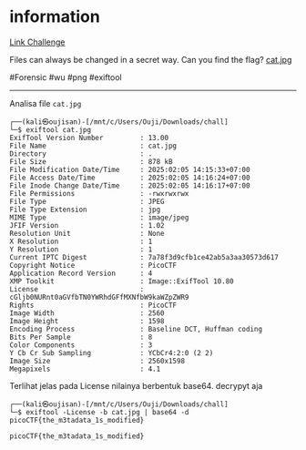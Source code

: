 # information
[Link Challenge](https://play.picoctf.org/practice/challenge/186)

Files can always be changed in a secret way. Can you find the flag? [cat.jpg](https://mercury.picoctf.net/static/7cf6a33f90deeeac5c73407a1bdc99b6/cat.jpg)

#Forensic #wu #png #exiftool 
___
Analisa file `cat.jpg`
```
┌──(kali㉿oujisan)-[/mnt/c/Users/Ouji/Downloads/chall]
└─$ exiftool cat.jpg
ExifTool Version Number         : 13.00
File Name                       : cat.jpg
Directory                       : .
File Size                       : 878 kB
File Modification Date/Time     : 2025:02:05 14:15:33+07:00
File Access Date/Time           : 2025:02:05 14:16:24+07:00
File Inode Change Date/Time     : 2025:02:05 14:16:17+07:00
File Permissions                : -rwxrwxrwx
File Type                       : JPEG
File Type Extension             : jpg
MIME Type                       : image/jpeg
JFIF Version                    : 1.02
Resolution Unit                 : None
X Resolution                    : 1
Y Resolution                    : 1
Current IPTC Digest             : 7a78f3d9cfb1ce42ab5a3aa30573d617
Copyright Notice                : PicoCTF
Application Record Version      : 4
XMP Toolkit                     : Image::ExifTool 10.80
License                         : cGljb0NURnt0aGVfbTN0YWRhdGFfMXNfbW9kaWZpZWR9
Rights                          : PicoCTF
Image Width                     : 2560
Image Height                    : 1598
Encoding Process                : Baseline DCT, Huffman coding
Bits Per Sample                 : 8
Color Components                : 3
Y Cb Cr Sub Sampling            : YCbCr4:2:0 (2 2)
Image Size                      : 2560x1598
Megapixels                      : 4.1
```

Terlihat jelas pada License nilainya berbentuk base64. decrypyt aja
```
┌──(kali㉿oujisan)-[/mnt/c/Users/Ouji/Downloads/chall]
└─$ exiftool -License -b cat.jpg | base64 -d
picoCTF{the_m3tadata_1s_modified}
```

```
picoCTF{the_m3tadata_1s_modified}
```